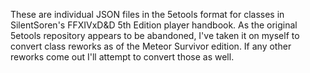 These are individual JSON files in the 5etools format for classes in SilentSoren's FFXIVxD&D 5th Edition player handbook. As the original 5etools repository appears to be abandoned, I've taken it on myself to convert class reworks as of the Meteor Survivor edition. If any other reworks come out I'll attempt to convert those as well.
